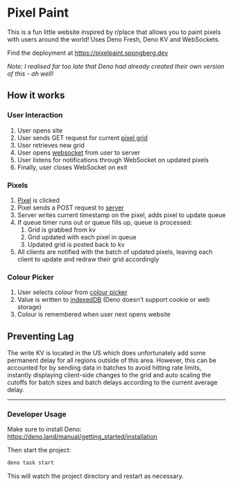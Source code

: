 # Pixel Paint

This is a fun little website inspired by r/place that allows you to paint pixels
with users around the world! Uses Deno Fresh, Deno KV and WebSockets.

Find the deployment at <https://pixelpaint.spongberg.dev>

_Note: I realised far too late that Deno had already created their own version
of this - ah well!_

## How it works

### User Interaction

1. User opens site
2. User sends GET request for current [pixel grid](islands\PixelGrid.tsx)
3. User retrieves new grid
4. User opens [websocket](routes\api\websocket.ts) from user to server
5. User listens for notifications through WebSocket on updated pixels
6. Finally, user closes WebSocket on exit

### Pixels

1. [Pixel](islands\PixelCell.tsx) is clicked
2. Pixel sends a POST request to [server](routes\api\updateGrid.ts)
3. Server writes current timestamp on the pixel, adds pixel to update queue
4. If queue timer runs out or queue fills up, queue is processed:
   1. Grid is grabbed from kv
   2. Grid updated with each pixel in queue
   3. Updated grid is posted back to kv
5. All clients are notified with the batch of updated pixels, leaving each client to update and redraw their grid accordingly

### Colour Picker

1. User selects colour from [colour picker](islands\ColourPicker.tsx)
2. Value is written to [indexedDB](global\utils.ts) (Deno doesn't support cookie or web storage)
3. Colour is remembered when user next opens website

## Preventing Lag

The write KV is located in the US which does unfortunately add some permanent delay for all regions outside of this area. However, this can be accounted for by sending data in batches to avoid hitting rate limits, instantly displaying client-side changes to the grid and auto scaling the cutoffs for batch sizes and batch delays according to the current average delay.

---

### Developer Usage

Make sure to install Deno: <https://deno.land/manual/getting_started/installation>

Then start the project:

``` bash
deno task start
```

This will watch the project directory and restart as necessary.
